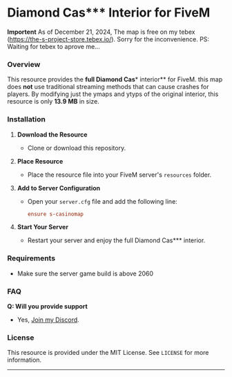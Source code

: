 # Diamond Cas*** Interior for FiveM
**Importent**
As of December 21, 2024, The map is free on my tebex (https://the-s-project-store.tebex.io/). Sorry for the inconvenience. PS: Waiting for tebex to aprove me...

### Overview
This resource provides the **full Diamond Cas*** interior** for FiveM. this map does **not** use traditional streaming methods that can cause crashes for players. By modifying just the ymaps and ytyps of the original interior, this resource is only **13.9 MB** in size.

### Installation
1. **Download the Resource**
   - Clone or download this repository.

2. **Place Resource**
   - Place the resource file into your FiveM server's `resources` folder.

3. **Add to Server Configuration**
   - Open your `server.cfg` file and add the following line:
     ```cfg
     ensure s-casinomap
     ```

4. **Start Your Server**
   - Restart your server and enjoy the full Diamond Cas*** interior.

### Requirements
- Make sure the server game build is above 2060

### FAQ
**Q: Will you provide support**
- Yes, [Join my Discord](https://discord.com/invite/DugA2BQXqK).


### License
This resource is provided under the MIT License. See `LICENSE` for more information.

---

